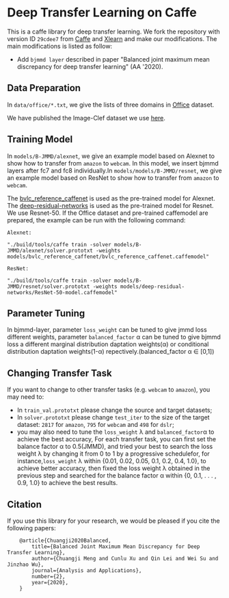 # Deep Transfer Learning on Caffe

This is a caffe library for deep transfer learning. We fork the repository with version ID `29cdee7` from [Caffe](https://github.com/BVLC/caffe) and [Xlearn](https://github.com/thuml/Xlearn) and make our modifications. The main modifications is listed as follow:
- Add `bjmmd layer` described in paper "Balanced joint maximum mean discrepancy for deep transfer learning" (AA '2020).


Data Preparation
---------------
In `data/office/*.txt`, we give the lists of three domains in [Office](https://cs.stanford.edu/~jhoffman/domainadapt/#datasets_code) dataset.

We have published the Image-Clef dataset we use [here](https://drive.google.com/file/d/0B9kJH0-rJ2uRS3JILThaQXJhQlk/view?usp=sharing).

Training Model
---------------

In `models/B-JMMD/alexnet`, we give an example model based on Alexnet to show how to transfer from `amazon` to `webcam`. In this model, we insert bjmmd layers after fc7 and fc8 individually.In `models/models/B-JMMD/resnet`, we give an example model based on ResNet to show how to transfer from `amazon` to `webcam`.

The [bvlc\_reference\_caffenet](http://dl.caffe.berkeleyvision.org/bvlc_reference_caffenet.caffemodel) is used as the pre-trained model for Alexnet. The [deep-residual-networks](https://github.com/KaimingHe/deep-residual-networks) is used as the pre-trained model for Resnet. We use Resnet-50. If the Office dataset and pre-trained caffemodel are prepared, the example can be run with the following command:
```
Alexnet:

"./build/tools/caffe train -solver models/B-JMMD/alexnet/solver.prototxt -weights models/bvlc_reference_caffenet/bvlc_reference_caffenet.caffemodel"
```
```
ResNet:

"./build/tools/caffe train -solver models/B-JMMD/resnet/solver.prototxt -weights models/deep-residual-networks/ResNet-50-model.caffemodel"
```

Parameter Tuning
---------------
In bjmmd-layer, parameter `loss_weight` can be tuned to give jmmd loss different weights, parameter `balanced_factor` α can be tuned to give bjmmd loss a different marginal distribution daptation weights(α) or conditional distribution daptation weights(1-α) repectively.(balanced_factor α ∈ [0,1])

Changing Transfer Task
---------------
If you want to change to other transfer tasks (e.g. `webcam` to `amazon`), you may need to:

- In `train_val.prototxt` please change the source and target datasets;
- In `solver.prototxt` please change `test_iter` to the size of the target dataset: `2817` for `amazon`, `795` for `webcam` and `498` for `dslr`;
- you may also need to tune the `loss_weight` λ  and `balanced_factor`α to achieve the best accuracy, For each transfer task, you can first set the balance factor α to 0.5(JMMD), and tried your best to search the loss weight λ by changing it from 0 to 1 by a progressive schedulefor, for instance,`loss_weight` λ within {0.01, 0.02, 0.05, 0.1, 0.2, 0.4, 1.0}, to achieve better accuracy, then fixed the loss weight λ obtained in the previous step and searched for the balance factor α within {0, 0.1, . . . , 0.9, 1.0} to achieve the best results.

## Citation
If you use this library for your research, we would be pleased if you cite the following papers:
```
    @article{Chuangji2020Balanced,
        title={Balanced Joint Maximum Mean Discrepancy for Deep Transfer Learning},
        author={Chuangji Meng and Cunlu Xu and Qin Lei and Wei Su and Jinzhao Wu},
        journal={Analysis and Applications},
        number={2},
        year={2020},
    }
        
```
   

